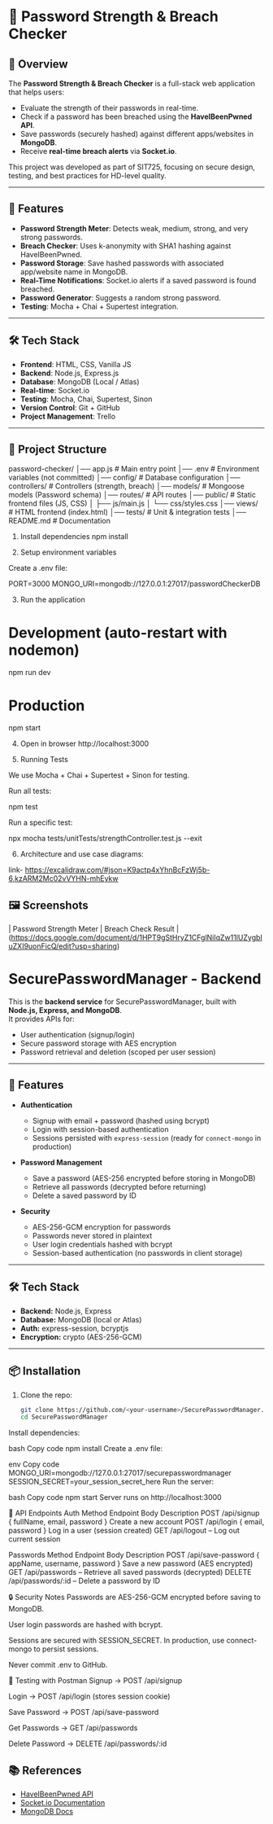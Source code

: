 # 🔐 Password Strength & Breach Checker

## 📌 Overview
The **Password Strength & Breach Checker** is a full-stack web application that helps users:
- Evaluate the strength of their passwords in real-time.
- Check if a password has been breached using the **HaveIBeenPwned API**.
- Save passwords (securely hashed) against different apps/websites in **MongoDB**.
- Receive **real-time breach alerts** via **Socket.io**.

This project was developed as part of SIT725, focusing on secure design, testing, and best practices for HD-level quality.

---

## 🚀 Features
- **Password Strength Meter**: Detects weak, medium, strong, and very strong passwords.
- **Breach Checker**: Uses k-anonymity with SHA1 hashing against HaveIBeenPwned.
- **Password Storage**: Save hashed passwords with associated app/website name in MongoDB.
- **Real-Time Notifications**: Socket.io alerts if a saved password is found breached.
- **Password Generator**: Suggests a random strong password.
- **Testing**: Mocha + Chai + Supertest integration.

---

## 🛠 Tech Stack
- **Frontend**: HTML, CSS, Vanilla JS
- **Backend**: Node.js, Express.js
- **Database**: MongoDB (Local / Atlas)
- **Real-time**: Socket.io
- **Testing**: Mocha, Chai, Supertest, Sinon
- **Version Control**: Git + GitHub
- **Project Management**: Trello

---

## 📂 Project Structure
password-checker/
│── app.js # Main entry point
│── .env # Environment variables (not committed)
│── config/ # Database configuration
│── controllers/ # Controllers (strength, breach)
│── models/ # Mongoose models (Password schema)
│── routes/ # API routes
│── public/ # Static frontend files (JS, CSS)
│ ├── js/main.js
│ └── css/styles.css
│── views/ # HTML frontend (index.html)
│── tests/ # Unit & integration tests
│── README.md # Documentation


1. Install dependencies
npm install

2. Setup environment variables

Create a .env file:

PORT=3000
MONGO_URI=mongodb://127.0.0.1:27017/passwordCheckerDB

3. Run the application
# Development (auto-restart with nodemon)
npm run dev

# Production
npm start

4. Open in browser
http://localhost:3000

5. Running Tests

We use Mocha + Chai + Supertest + Sinon for testing.

Run all tests:

npm test


Run a specific test:

npx mocha tests/unitTests/strengthController.test.js --exit

6. Architecture and use case diagrams:

link- https://excalidraw.com/#json=K9actp4xYhnBcFzWj5b-6,kzARM2Mc02vVYHN-mhEykw

## 🖼️ Screenshots
| Password Strength Meter | Breach Check Result |
(https://docs.google.com/document/d/1HPT9gStHryZ1CFglNiIqZw11lUZygbIuZXI9uonFicQ/edit?usp=sharing)

# SecurePasswordManager - Backend

This is the **backend service** for SecurePasswordManager, built with **Node.js, Express, and MongoDB**.  
It provides APIs for:
- User authentication (signup/login)
- Secure password storage with AES encryption
- Password retrieval and deletion (scoped per user session)

---

## 🚀 Features
- **Authentication**
  - Signup with email + password (hashed using bcrypt)
  - Login with session-based authentication
  - Sessions persisted with `express-session` (ready for `connect-mongo` in production)

- **Password Management**
  - Save a password (AES-256 encrypted before storing in MongoDB)
  - Retrieve all passwords (decrypted before returning)
  - Delete a saved password by ID

- **Security**
  - AES-256-GCM encryption for passwords
  - Passwords never stored in plaintext
  - User login credentials hashed with bcrypt
  - Session-based authentication (no passwords in client storage)

---

## 🛠️ Tech Stack
- **Backend:** Node.js, Express
- **Database:** MongoDB (local or Atlas)
- **Auth:** express-session, bcryptjs
- **Encryption:** crypto (AES-256-GCM)

---

## 📦 Installation

1. Clone the repo:
   ```bash
   git clone https://github.com/<your-username>/SecurePasswordManager.git
   cd SecurePasswordManager
Install dependencies:

bash
Copy code
npm install
Create a .env file:

env
Copy code
MONGO_URI=mongodb://127.0.0.1:27017/securepasswordmanager
SESSION_SECRET=your_session_secret_here
Run the server:

bash
Copy code
npm start
Server runs on http://localhost:3000

🔑 API Endpoints
Auth
Method	Endpoint	Body	Description
POST	/api/signup	{ fullName, email, password }	Create a new account
POST	/api/login	{ email, password }	Log in a user (session created)
GET	/api/logout	–	Log out current session

Passwords
Method	Endpoint	Body	Description
POST	/api/save-password	{ appName, username, password }	Save a new password (AES encrypted)
GET	/api/passwords	–	Retrieve all saved passwords (decrypted)
DELETE	/api/passwords/:id	–	Delete a password by ID

🔒 Security Notes
Passwords are AES-256-GCM encrypted before saving to MongoDB.

User login passwords are hashed with bcrypt.

Sessions are secured with SESSION_SECRET. In production, use connect-mongo to persist sessions.

Never commit .env to GitHub.

🧪 Testing with Postman
Signup → POST /api/signup

Login → POST /api/login (stores session cookie)

Save Password → POST /api/save-password

Get Passwords → GET /api/passwords

Delete Password → DELETE /api/passwords/:id




## 📚 References
- [HaveIBeenPwned API](https://haveibeenpwned.com/API/v3)
- [Socket.io Documentation](https://socket.io/docs/v4/)
- [MongoDB Docs](https://www.mongodb.com/docs/)
